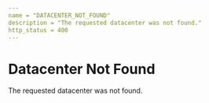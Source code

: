 ```yaml
---
name = "DATACENTER_NOT_FOUND"
description = "The requested datacenter was not found."
http_status = 400
---
```


# Datacenter Not Found

The requested datacenter was not found.
